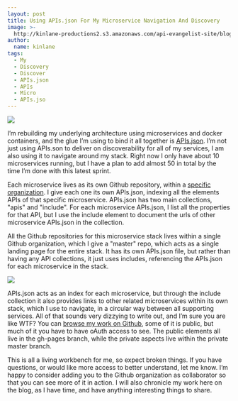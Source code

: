 ```yaml
---
layout: post
title: Using APIs.json For My Microservice Navigation And Discovery
image: >-
  http://kinlane-productions2.s3.amazonaws.com/api-evangelist-site/blog/kin-lane-api-navigation.png
author:
  name: kinlane
tags:
  - My
  - Discovery
  - Discover
  - APIs.json
  - APIs
  - Micro
  - APIs.jso
---
```

[![](http://kinlane-productions2.s3.amazonaws.com/api-evangelist-site/blog/kin-lane-api-navigation.png)](https://kin-lane.github.io/master/)

I’m rebuilding my underlying architecture using microservices and docker containers, and the glue I’m using to bind it all together is [APIs.json](http://apisjson.org/). I’m not just using APIs.son to deliver on discoverability for all of my services, I am also using it to navigate around my stack. Right now I only have about 10 microservices running, but I have a plan to add almost 50 in total by the time I’m done with this latest sprint.

Each microservice lives as its own Github repository, within a [specific organization](https://github.com/kin-lane). I give each one its own APIs.json, indexing all the elements APIs of that specific microservice. APIs.json has two main collections, "apis" and "include". For each microservice APIs.json, I list all the properties for that API, but I use the include element to document the urls of other microservice APIs.json in the collection.

All the Github repositories for this microservice stack lives within a single Github organization, which I give a "master" repo, which acts as a single landing page for the entire stack. It has its own APIs.json file, but rather than having any API collections, it just uses includes, referencing the APIs.json for each microservice in the stack.

[![](http://kinlane-productions2.s3.amazonaws.com/api-evangelist-site/blog/kin-lane-api-navigation-2_png.png)](https://kin-lane.github.io/master/)

APIs.json acts as an index for each microservice, but through the include collection it also provides links to other related microservices within its own stack, which I use to navigate, in a circular way between all supporting services. All of that sounds very dizzying to write out, and I’m sure you are like WTF? You can [browse my work on Github](https://kin-lane.github.io/master/), some of it is public, but much of it you have to have oAuth access to see. The public elements all live in the gh-pages branch, while the private aspects live within the private master branch.

This is all a living workbench for me, so expect broken things. If you have questions, or would like more access to better understand, let me know. I’m happy to consider adding you to the Github organization as collaborator so that you can see more of it in action. I will also chronicle my work here on the blog, as I have time, and have anything interesting things to share.